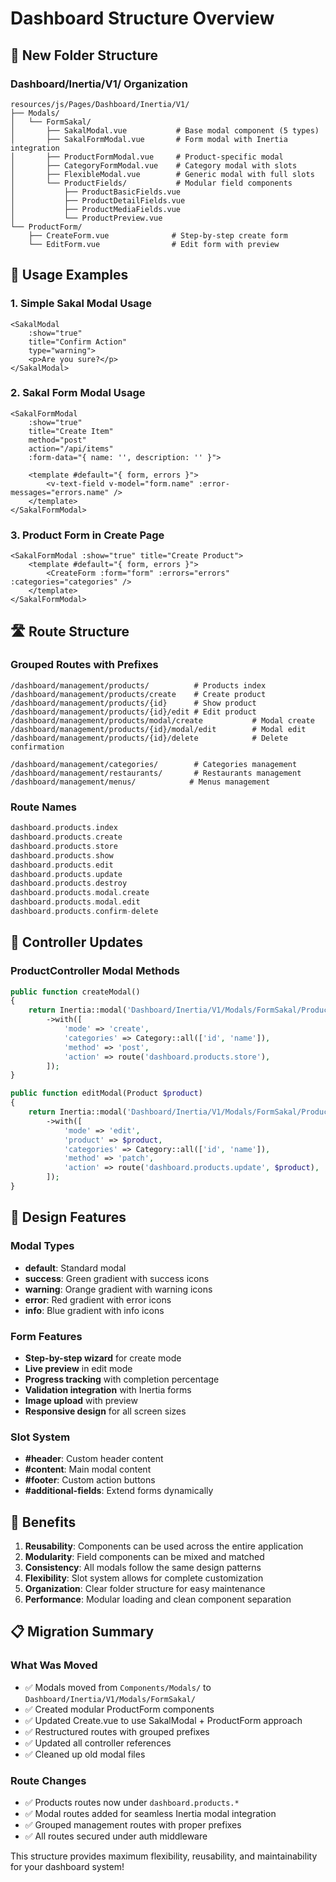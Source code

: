 # Dashboard Structure Overview

## 📁 New Folder Structure

### Dashboard/Inertia/V1/ Organization
```
resources/js/Pages/Dashboard/Inertia/V1/
├── Modals/
│   └── FormSakal/
│       ├── SakalModal.vue           # Base modal component (5 types)
│       ├── SakalFormModal.vue       # Form modal with Inertia integration
│       ├── ProductFormModal.vue     # Product-specific modal
│       ├── CategoryFormModal.vue    # Category modal with slots
│       ├── FlexibleModal.vue        # Generic modal with full slots
│       └── ProductFields/           # Modular field components
│           ├── ProductBasicFields.vue
│           ├── ProductDetailFields.vue
│           ├── ProductMediaFields.vue
│           └── ProductPreview.vue
└── ProductForm/
    ├── CreateForm.vue              # Step-by-step create form
    └── EditForm.vue                # Edit form with preview
```

## 🎯 Usage Examples

### 1. Simple Sakal Modal Usage
```vue
<SakalModal 
    :show="true" 
    title="Confirm Action" 
    type="warning">
    <p>Are you sure?</p>
</SakalModal>
```

### 2. Sakal Form Modal Usage
```vue
<SakalFormModal
    :show="true"
    title="Create Item"
    method="post"
    action="/api/items"
    :form-data="{ name: '', description: '' }">
    
    <template #default="{ form, errors }">
        <v-text-field v-model="form.name" :error-messages="errors.name" />
    </template>
</SakalFormModal>
```

### 3. Product Form in Create Page
```vue
<SakalFormModal :show="true" title="Create Product">
    <template #default="{ form, errors }">
        <CreateForm :form="form" :errors="errors" :categories="categories" />
    </template>
</SakalFormModal>
```

## 🛣️ Route Structure

### Grouped Routes with Prefixes
```
/dashboard/management/products/          # Products index
/dashboard/management/products/create    # Create product
/dashboard/management/products/{id}      # Show product
/dashboard/management/products/{id}/edit # Edit product
/dashboard/management/products/modal/create           # Modal create
/dashboard/management/products/{id}/modal/edit        # Modal edit
/dashboard/management/products/{id}/delete            # Delete confirmation

/dashboard/management/categories/        # Categories management
/dashboard/management/restaurants/       # Restaurants management
/dashboard/management/menus/            # Menus management
```

### Route Names
```php
dashboard.products.index
dashboard.products.create
dashboard.products.store
dashboard.products.show
dashboard.products.edit
dashboard.products.update
dashboard.products.destroy
dashboard.products.modal.create
dashboard.products.modal.edit
dashboard.products.confirm-delete
```

## 🔧 Controller Updates

### ProductController Modal Methods
```php
public function createModal()
{
    return Inertia::modal('Dashboard/Inertia/V1/Modals/FormSakal/ProductFormModal')
        ->with([
            'mode' => 'create',
            'categories' => Category::all(['id', 'name']),
            'method' => 'post',
            'action' => route('dashboard.products.store'),
        ]);
}

public function editModal(Product $product)
{
    return Inertia::modal('Dashboard/Inertia/V1/Modals/FormSakal/ProductFormModal')
        ->with([
            'mode' => 'edit',
            'product' => $product,
            'categories' => Category::all(['id', 'name']),
            'method' => 'patch',
            'action' => route('dashboard.products.update', $product),
        ]);
}
```

## 🎨 Design Features

### Modal Types
- **default**: Standard modal
- **success**: Green gradient with success icons
- **warning**: Orange gradient with warning icons
- **error**: Red gradient with error icons
- **info**: Blue gradient with info icons

### Form Features
- **Step-by-step wizard** for create mode
- **Live preview** in edit mode
- **Progress tracking** with completion percentage
- **Validation integration** with Inertia forms
- **Image upload** with preview
- **Responsive design** for all screen sizes

### Slot System
- **#header**: Custom header content
- **#content**: Main modal content
- **#footer**: Custom action buttons
- **#additional-fields**: Extend forms dynamically

## 🚀 Benefits

1. **Reusability**: Components can be used across the entire application
2. **Modularity**: Field components can be mixed and matched
3. **Consistency**: All modals follow the same design patterns
4. **Flexibility**: Slot system allows for complete customization
5. **Organization**: Clear folder structure for easy maintenance
6. **Performance**: Modular loading and clean component separation

## 📋 Migration Summary

### What Was Moved
- ✅ Modals moved from `Components/Modals/` to `Dashboard/Inertia/V1/Modals/FormSakal/`
- ✅ Created modular ProductForm components
- ✅ Updated Create.vue to use SakalModal + ProductForm approach
- ✅ Restructured routes with grouped prefixes
- ✅ Updated all controller references
- ✅ Cleaned up old modal files

### Route Changes
- ✅ Products routes now under `dashboard.products.*`
- ✅ Modal routes added for seamless Inertia modal integration
- ✅ Grouped management routes with proper prefixes
- ✅ All routes secured under auth middleware

This structure provides maximum flexibility, reusability, and maintainability for your dashboard system!